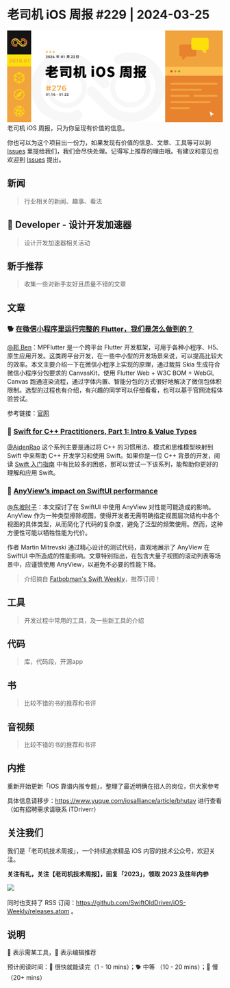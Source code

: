 # 老司机 iOS 周报 #229 | 2024-03-25

![ios-weekly](https://github.com/SwiftOldDriver/iOS-Weekly/blob/master/assets/weekly-header/276.jpg?raw=true)
老司机 iOS 周报，只为你呈现有价值的信息。

你也可以为这个项目出一份力，如果发现有价值的信息、文章、工具等可以到 [Issues](https://github.com/SwiftOldDriver/iOS-Weekly/issues) 里提给我们，我们会尽快处理。记得写上推荐的理由哦。有建议和意见也欢迎到 [Issues](https://github.com/SwiftOldDriver/iOS-Weekly/issues) 提出。

## 新闻

> 行业相关的新闻、趣事、看法

##  Developer - 设计开发加速器

> 设计开发加速器相关活动

## 新手推荐

> 收集一些对新手友好且质量不错的文章

## 文章


### 🐕 [在微信小程序里运行完整的 Flutter，我们是怎么做到的？](https://juejin.cn/post/7324923422295670834)

[@邦 Ben](https://github.com/linwenbang)：MPFlutter 是一个跨平台 Flutter 开发框架，可用于各种小程序、H5、原生应用开发。这类跨平台开发，在一些中小型的开发场景来说，可以提高比较大的效率。本文主要介绍一下在微信小程序上实现的原理，通过裁剪 Skia 生成符合微信小程序分包要求的 CanvasKit，使用 Flutter Web + W3C BOM + WebGL Canvas 跑通渲染流程，通过字体内置、智能分包的方式很好地解决了微信包体积限制。选型的过程也有介绍，有兴趣的同学可以仔细看看，也可以基于官网流程体验尝试。

参考链接：[官网](https://mpflutter.com/zh/)

### 🐢 [Swift for C++ Practitioners, Part 1: Intro & Value Types](https://www.douggregor.net/posts/swift-for-cxx-practioners-value-types/)

[@AidenRao](https://weibo.com/AidenRao) 这个系列主要是通过将 C++ 的习惯用法、模式和思维模型映射到 Swift 中来帮助 C++ 开发学习和使用 Swift。如果你是一位 C++ 背景的开发，阅读 [Swift 入门指南](https://www.swift.org/getting-started/) 中有比较多的困惑，那可以尝试一下该系列，能帮助你更好的理解和应用 Swift。

### 🐎 [AnyView’s impact on SwiftUI performance](https://martinmitrevski.com/2024/01/02/anyviews-impact-on-swiftui-performance/)

[@东坡肘子](https://github.com/fatbobman)：本文探讨了在 SwiftUI 中使用 AnyView 对性能可能造成的影响。AnyView 作为一种类型擦除视图，使得开发者无需明确指定视图层次结构中各个视图的具体类型，从而简化了代码的复杂度，避免了泛型的频繁使用。然而，这种方便性可能以牺牲性能为代价。

作者 Martin Mitrevski 通过精心设计的测试代码，直观地展示了 AnyView 在 SwiftUI 中所造成的性能影响。文章特别指出，在包含大量子视图的滚动列表等场景中，应谨慎使用 AnyView，以避免不必要的性能下降。

> 介绍摘自 [Fatbobman's Swift Weekly](https://fatbobman.substack.com/p/fatbobmans-swift-weekly-014)，推荐订阅！


## 工具

> 开发过程中常用的工具，及一些新工具的介绍

## 代码

> 库，代码段，开源app

## 书

> 比较不错的书的推荐和书评

## 音视频

> 比较不错的书的推荐和书评

## 内推

重新开始更新「iOS 靠谱内推专题」，整理了最近明确在招人的岗位，供大家参考

具体信息请移步：https://www.yuque.com/iosalliance/article/bhutav 进行查看（如有招聘需求请联系 iTDriverr）

## 关注我们

我们是「老司机技术周报」，一个持续追求精品 iOS 内容的技术公众号，欢迎关注。

**关注有礼，关注【老司机技术周报】，回复「2023」，领取 2023 及往年内参**

![](https://github.com/SwiftOldDriver/iOS-Weekly/blob/master/assets/qrcode_for_wechat.jpg?raw=true)

同时也支持了 RSS 订阅：https://github.com/SwiftOldDriver/iOS-Weekly/releases.atom 。

## 说明

🚧 表示需某工具，🌟 表示编辑推荐

预计阅读时间：🐎 很快就能读完（1 - 10 mins）；🐕 中等 （10 - 20 mins）；🐢 慢（20+ mins）
